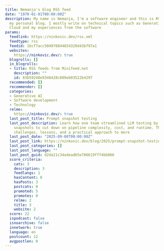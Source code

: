 ```yaml
---
title: Nemanja's blog RSS feed
date: "1970-01-01T00:00:00Z"
description: My name is Nemanja, I'm a software engineer and this is RSS feed for
  my personal blog. I mostly write on technical topics such as Generative AI, DevOps,
  Cloud and my experiences from the software
params:
  feedlink: https://ninkovic.dev/rss.xml
  feedtype: rss
  feedid: 16cf7acc504976844654320d43bf97a1
  websites:
    https://ninkovic.dev/: true
  blogrolls: []
  in_blogrolls:
  - title: RSS feeds from Minifeed.net
    description: ""
    id: 83b59248e9346428c889eb03522b4297
  recommended: []
  recommender: []
  categories:
  - Generative AI
  - Software development
  - Technology
  relme:
    https://ninkovic.dev/: true
  last_post_title: Prompt snapshot testing
  last_post_description: Learn how one team streamlined LLM testing by using prompt
    snapshots to cut down on pipeline complexity, cost, and runtime. This post shares
    challenges, lessons, and a practical approach to more
  last_post_date: "2025-09-08T00:00:00Z"
  last_post_link: https://ninkovic.dev/blog/2025/prompt-snapshot-testing.html
  last_post_categories: []
  last_post_language: ""
  last_post_guid: d2da21c34adead65e786619fff4bb066
  score_criteria:
    cats: 3
    description: 3
    feedlangs: 1
    hasContent: 0
    hasPosts: 3
    postcats: 0
    promoted: 5
    promotes: 0
    relme: 2
    title: 3
    website: 2
  score: 22
  ispodcast: false
  isnoarchive: false
  innetwork: true
  language: en
  postcount: 12
  avgpostlen: 0
---
```

